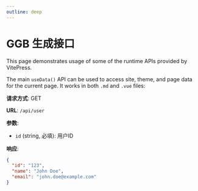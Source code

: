 ```yaml
---
outline: deep
---
```


# GGB 生成接口

This page demonstrates usage of some of the runtime APIs provided by VitePress.

The main `useData()` API can be used to access site, theme, and page data for the current page. It works in both `.md` and `.vue` files:


**请求方式**: GET

**URL**: `/api/user`

**参数**:
- `id` (string, 必填): 用户ID

**响应**:
```json
{
  "id": "123",
  "name": "John Doe",
  "email": "john.doe@example.com"
}
